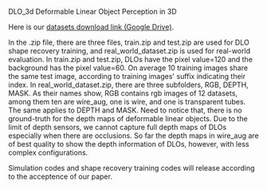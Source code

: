 DLO_3d
Deformable Linear Object Perception in 3D

Here is our [datasets download link (Google Drive)](https://drive.google.com/drive/folders/1KN0QBC6FsmyhhklCE6nIn7P7qk3VhoM_?usp=sharing).

In the .zip file, there are three files, train.zip and test.zip are used for DLO shape recovery training, and real_world_dataset.zip is used for real-world evaluation. In train.zip and test.zip, DLOs have the pixel value=120 and the background has the pixel value=60. On average 10 training images share the same test image, according to training images' suffix indicating their index. In real_world_dataset.zip, there are three subfolders, RGB, DEPTH, MASK. As their names show, RGB contains rgb images of 12 datasets, among them ten are wire_aug, one is wire, and one is transparent tubes. The same applies to DEPTH and MASK. Need to notice that, there is no ground-truth for the depth maps of deformable linear objects. Due to the limit of depth sensors, we cannot capture full depth maps of DLOs especially when there are occlusions. So far the depth maps in wire_aug are of best quality to show the depth information of DLOs, however, with less complex configurations. 

Simulation codes and shape recovery training codes will release according to the acceptence of our paper.